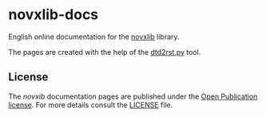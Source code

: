 # novxlib-docs

English online documentation for the [novxlib](https://github.com/peter88213/novxlib) library.

The pages are created with the help of the [dtd2rst.py](https://github.com/peter88213/dtd2rst) tool.

## License

The *novxib* documentation pages are published under the 
[Open Publication license](https://opencontent.org/openpub).
For more details consult the [LICENSE](https://github.com/peter88213/novxlib-docs/blob/main/LICENSE) file.

